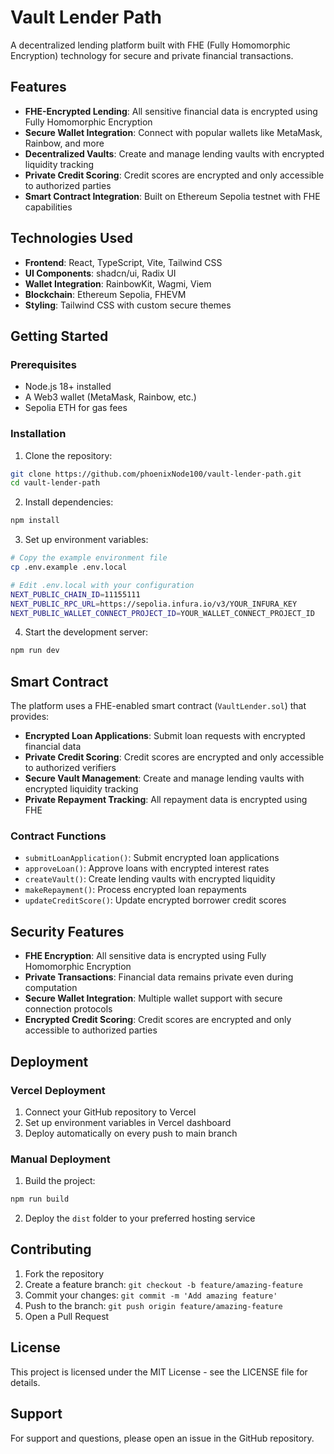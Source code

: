 # Vault Lender Path

A decentralized lending platform built with FHE (Fully Homomorphic Encryption) technology for secure and private financial transactions.

## Features

- **FHE-Encrypted Lending**: All sensitive financial data is encrypted using Fully Homomorphic Encryption
- **Secure Wallet Integration**: Connect with popular wallets like MetaMask, Rainbow, and more
- **Decentralized Vaults**: Create and manage lending vaults with encrypted liquidity tracking
- **Private Credit Scoring**: Credit scores are encrypted and only accessible to authorized parties
- **Smart Contract Integration**: Built on Ethereum Sepolia testnet with FHE capabilities

## Technologies Used

- **Frontend**: React, TypeScript, Vite, Tailwind CSS
- **UI Components**: shadcn/ui, Radix UI
- **Wallet Integration**: RainbowKit, Wagmi, Viem
- **Blockchain**: Ethereum Sepolia, FHEVM
- **Styling**: Tailwind CSS with custom secure themes

## Getting Started

### Prerequisites

- Node.js 18+ installed
- A Web3 wallet (MetaMask, Rainbow, etc.)
- Sepolia ETH for gas fees

### Installation

1. Clone the repository:
```bash
git clone https://github.com/phoenixNode100/vault-lender-path.git
cd vault-lender-path
```

2. Install dependencies:
```bash
npm install
```

3. Set up environment variables:
```bash
# Copy the example environment file
cp .env.example .env.local

# Edit .env.local with your configuration
NEXT_PUBLIC_CHAIN_ID=11155111
NEXT_PUBLIC_RPC_URL=https://sepolia.infura.io/v3/YOUR_INFURA_KEY
NEXT_PUBLIC_WALLET_CONNECT_PROJECT_ID=YOUR_WALLET_CONNECT_PROJECT_ID
```

4. Start the development server:
```bash
npm run dev
```

## Smart Contract

The platform uses a FHE-enabled smart contract (`VaultLender.sol`) that provides:

- **Encrypted Loan Applications**: Submit loan requests with encrypted financial data
- **Private Credit Scoring**: Credit scores are encrypted and only accessible to authorized verifiers
- **Secure Vault Management**: Create and manage lending vaults with encrypted liquidity tracking
- **Private Repayment Tracking**: All repayment data is encrypted using FHE

### Contract Functions

- `submitLoanApplication()`: Submit encrypted loan applications
- `approveLoan()`: Approve loans with encrypted interest rates
- `createVault()`: Create lending vaults with encrypted liquidity
- `makeRepayment()`: Process encrypted loan repayments
- `updateCreditScore()`: Update encrypted borrower credit scores

## Security Features

- **FHE Encryption**: All sensitive data is encrypted using Fully Homomorphic Encryption
- **Private Transactions**: Financial data remains private even during computation
- **Secure Wallet Integration**: Multiple wallet support with secure connection protocols
- **Encrypted Credit Scoring**: Credit scores are encrypted and only accessible to authorized parties

## Deployment

### Vercel Deployment

1. Connect your GitHub repository to Vercel
2. Set up environment variables in Vercel dashboard
3. Deploy automatically on every push to main branch

### Manual Deployment

1. Build the project:
```bash
npm run build
```

2. Deploy the `dist` folder to your preferred hosting service

## Contributing

1. Fork the repository
2. Create a feature branch: `git checkout -b feature/amazing-feature`
3. Commit your changes: `git commit -m 'Add amazing feature'`
4. Push to the branch: `git push origin feature/amazing-feature`
5. Open a Pull Request

## License

This project is licensed under the MIT License - see the LICENSE file for details.

## Support

For support and questions, please open an issue in the GitHub repository.
